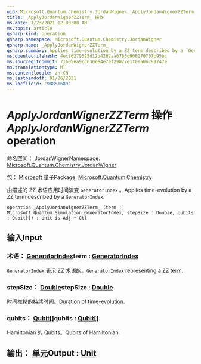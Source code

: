 ```yaml
---
uid: Microsoft.Quantum.Chemistry.JordanWigner._ApplyJordanWignerZZTerm_
title: _ApplyJordanWignerZZTerm_ 操作
ms.date: 1/23/2021 12:00:00 AM
ms.topic: article
qsharp.kind: operation
qsharp.namespace: Microsoft.Quantum.Chemistry.JordanWigner
qsharp.name: _ApplyJordanWignerZZTerm_
qsharp.summary: Applies time-evolution by a ZZ term described by a `GeneratorIndex`.
ms.openlocfilehash: 4ecf6279595d12d4262aa6786d908270707b95bc
ms.sourcegitcommit: 71605ea9cc630e84e7ef29027e1f0ea06299747e
ms.translationtype: MT
ms.contentlocale: zh-CN
ms.lasthandoff: 01/26/2021
ms.locfileid: "98851689"
---
```

# <a name="_applyjordanwignerzzterm_-operation"></a><span data-ttu-id="55f5f-102">_ApplyJordanWignerZZTerm_ 操作</span><span class="sxs-lookup"><span data-stu-id="55f5f-102">_ApplyJordanWignerZZTerm_ operation</span></span>

<span data-ttu-id="55f5f-103">命名空间： [JordanWigner](xref:Microsoft.Quantum.Chemistry.JordanWigner)</span><span class="sxs-lookup"><span data-stu-id="55f5f-103">Namespace: [Microsoft.Quantum.Chemistry.JordanWigner](xref:Microsoft.Quantum.Chemistry.JordanWigner)</span></span>

<span data-ttu-id="55f5f-104">包： [Microsoft 量子](https://nuget.org/packages/Microsoft.Quantum.Chemistry)</span><span class="sxs-lookup"><span data-stu-id="55f5f-104">Package: [Microsoft.Quantum.Chemistry](https://nuget.org/packages/Microsoft.Quantum.Chemistry)</span></span>


<span data-ttu-id="55f5f-105">由描述的 ZZ 术语应用时间演变 `GeneratorIndex` 。</span><span class="sxs-lookup"><span data-stu-id="55f5f-105">Applies time-evolution by a ZZ term described by a `GeneratorIndex`.</span></span>

```qsharp
operation _ApplyJordanWignerZZTerm_ (term : Microsoft.Quantum.Simulation.GeneratorIndex, stepSize : Double, qubits : Qubit[]) : Unit is Adj + Ctl
```


## <a name="input"></a><span data-ttu-id="55f5f-106">输入</span><span class="sxs-lookup"><span data-stu-id="55f5f-106">Input</span></span>

### <a name="term--generatorindex"></a><span data-ttu-id="55f5f-107">术语： [GeneratorIndex](xref:Microsoft.Quantum.Simulation.GeneratorIndex)</span><span class="sxs-lookup"><span data-stu-id="55f5f-107">term : [GeneratorIndex](xref:Microsoft.Quantum.Simulation.GeneratorIndex)</span></span>

<span data-ttu-id="55f5f-108">`GeneratorIndex` 表示 ZZ 术语的。</span><span class="sxs-lookup"><span data-stu-id="55f5f-108">`GeneratorIndex` representing a ZZ term.</span></span>


### <a name="stepsize--double"></a><span data-ttu-id="55f5f-109">stepSize： [Double](xref:microsoft.quantum.lang-ref.double)</span><span class="sxs-lookup"><span data-stu-id="55f5f-109">stepSize : [Double](xref:microsoft.quantum.lang-ref.double)</span></span>

<span data-ttu-id="55f5f-110">时间推移的持续时间。</span><span class="sxs-lookup"><span data-stu-id="55f5f-110">Duration of time-evolution.</span></span>


### <a name="qubits--qubit"></a><span data-ttu-id="55f5f-111">qubits： [Qubit](xref:microsoft.quantum.lang-ref.qubit)[]</span><span class="sxs-lookup"><span data-stu-id="55f5f-111">qubits : [Qubit](xref:microsoft.quantum.lang-ref.qubit)[]</span></span>

<span data-ttu-id="55f5f-112">Hamiltonian 的 Qubits。</span><span class="sxs-lookup"><span data-stu-id="55f5f-112">Qubits of Hamiltonian.</span></span>



## <a name="output--unit"></a><span data-ttu-id="55f5f-113">输出： [单元](xref:microsoft.quantum.lang-ref.unit)</span><span class="sxs-lookup"><span data-stu-id="55f5f-113">Output : [Unit](xref:microsoft.quantum.lang-ref.unit)</span></span>

